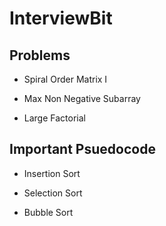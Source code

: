 # InterviewBit

## Problems

- Spiral Order Matrix I

- Max Non Negative Subarray

- Large Factorial

## Important Psuedocode

- Insertion Sort

- Selection Sort

- Bubble Sort